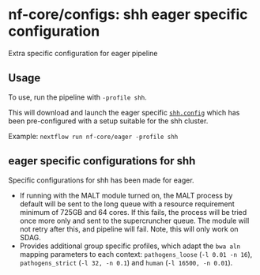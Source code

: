# nf-core/configs: shh eager specific configuration

Extra specific configuration for eager pipeline

## Usage

To use, run the pipeline with `-profile shh`.

This will download and launch the eager specific [`shh.config`](../conf/pipeline/eager/shh.config) which has been pre-configured with a setup suitable for the shh cluster.

Example: `nextflow run nf-core/eager -profile shh`

## eager specific configurations for shh

Specific configurations for shh has been made for eager.

* If running with the MALT module turned on, the MALT process by default will be sent  to the long queue with a resource requirement minimum of 725GB and 64 cores. If this fails, the process will be tried once more only and sent to the supercruncher queue. The module will not retry after this, and pipeline will fail. Note, this will only work on SDAG.
* Provides additional group specific profiles, which adapt the `bwa aln` mapping parameters to each context: `pathogens_loose` (`-l 0.01 -n 16`), `pathogens_strict` (`-l 32, -n 0.1`) and `human` (`-l 16500, -n 0.01`).
